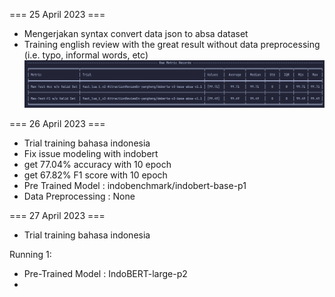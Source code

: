 === 25 April 2023 ===
- Mengerjakan syntax convert data json to absa dataset
- Training english review with the great result without data preprocessing (i.e. typo, informal words, etc)
![img.png](img.png)

=== 26 April 2023 ===
- Trial training bahasa indonesia
- Fix issue modeling with indobert
- get 77.04% accuracy with 10 epoch
- get 67.82% F1 score with 10 epoch
- Pre Trained Model : indobenchmark/indobert-base-p1
- Data Preprocessing : None

=== 27 April 2023 ===
- Trial training bahasa indonesia

Running 1:
- Pre-Trained Model : IndoBERT-large-p2
- 